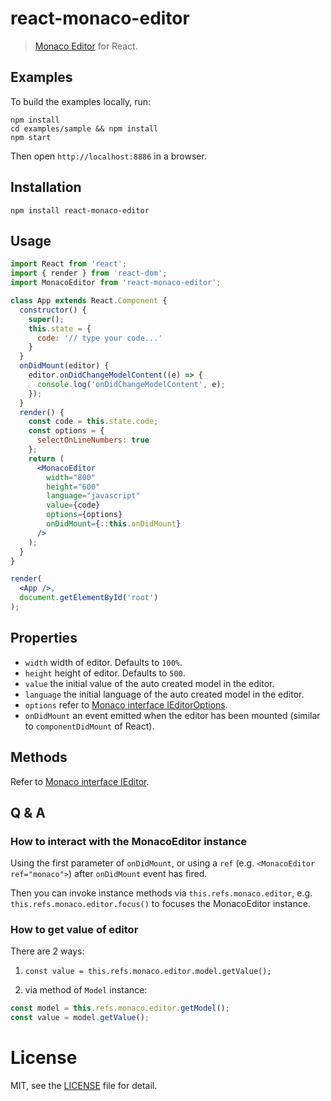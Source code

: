 # react-monaco-editor

> [Monaco Editor](https://github.com/Microsoft/monaco-editor) for React.

## Examples

To build the examples locally, run:

```
npm install
cd examples/sample && npm install
npm start
```

Then open `http://localhost:8886` in a browser.

## Installation

```
npm install react-monaco-editor
```

## Usage

```jsx
import React from 'react';
import { render } from 'react-dom';
import MonacoEditor from 'react-monaco-editor';

class App extends React.Component {
  constructor() {
    super();
    this.state = {
      code: '// type your code...'
    }
  }
  onDidMount(editor) {
    editor.onDidChangeModelContent((e) => {
      console.log('onDidChangeModelContent', e);
    });
  }
  render() {
    const code = this.state.code;
    const options = {
      selectOnLineNumbers: true
    };
    return (
      <MonacoEditor
        width="800"
        height="600"
        language="javascript"
        value={code}
        options={options}
        onDidMount={::this.onDidMount}
      />
    );
  }
}

render(
  <App />,
  document.getElementById('root')
);
```

## Properties

- `width` width of editor. Defaults to `100%`.
- `height` height of editor. Defaults to `500`.
- `value` the initial value of the auto created model in the editor.
- `language` the initial language of the auto created model in the editor.
- `options` refer to [Monaco interface IEditorOptions](https://github.com/Microsoft/monaco-editor/blob/master/website/playground/monaco.d.ts.txt#L1029).
- `onDidMount` an event emitted when the editor has been mounted (similar to `componentDidMount` of React).

## Methods

Refer to [Monaco interface IEditor](https://github.com/Microsoft/monaco-editor/blob/master/website/playground/monaco.d.ts.txt#L2813).

## Q & A

### How to interact with the MonacoEditor instance

Using the first parameter of `onDidMount`, or using a `ref` (e.g. `<MonacoEditor ref="monaco">`) after `onDidMount` event has fired.

Then you can invoke instance methods via `this.refs.monaco.editor`, e.g. `this.refs.monaco.editor.focus()` to focuses the MonacoEditor instance.

### How to get value of editor

There are 2 ways:

1. `const value = this.refs.monaco.editor.model.getValue();`

2. via method of `Model` instance:
 
```js
const model = this.refs.monaco.editor.getModel();
const value = model.getValue();
```

# License

MIT, see the [LICENSE](/LICENSE.md) file for detail.


